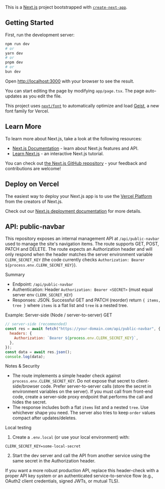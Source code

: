 This is a [Next.js](https://nextjs.org) project bootstrapped with [`create-next-app`](https://nextjs.org/docs/app/api-reference/cli/create-next-app).

## Getting Started

First, run the development server:

```bash
npm run dev
# or
yarn dev
# or
pnpm dev
# or
bun dev
```

Open [http://localhost:3000](http://localhost:3000) with your browser to see the result.

You can start editing the page by modifying `app/page.tsx`. The page auto-updates as you edit the file.

This project uses [`next/font`](https://nextjs.org/docs/app/building-your-application/optimizing/fonts) to automatically optimize and load [Geist](https://vercel.com/font), a new font family for Vercel.

## Learn More

To learn more about Next.js, take a look at the following resources:

- [Next.js Documentation](https://nextjs.org/docs) - learn about Next.js features and API.
- [Learn Next.js](https://nextjs.org/learn) - an interactive Next.js tutorial.

You can check out [the Next.js GitHub repository](https://github.com/vercel/next.js) - your feedback and contributions are welcome!

## Deploy on Vercel

The easiest way to deploy your Next.js app is to use the [Vercel Platform](https://vercel.com/new?utm_medium=default-template&filter=next.js&utm_source=create-next-app&utm_campaign=create-next-app-readme) from the creators of Next.js.

Check out our [Next.js deployment documentation](https://nextjs.org/docs/app/building-your-application/deploying) for more details.

## API: public-navbar

This repository exposes an internal management API at `/api/public-navbar` used to manage the site's navigation items. The route supports GET, POST, PATCH and DELETE. The route expects an Authorization header and will only respond when the header matches the server environment variable `CLERK_SECRET_KEY` (the code currently checks `Authorization: Bearer ${process.env.CLERK_SECRET_KEY}`).

Summary

- Endpoint: `/api/public-navbar`
- Authentication: Header `Authorization: Bearer <SECRET>` (must equal server env `CLERK_SECRET_KEY`)
- Responses: JSON. Successful GET and PATCH (reorder) return `{ items, tree }` where `items` is a flat list and `tree` is a nested tree.

Example: Server-side (Node / server-to-server) GET

```js
// server-side (recommended)
const res = await fetch("https://your-domain.com/api/public-navbar", {
  headers: {
    Authorization: `Bearer ${process.env.CLERK_SECRET_KEY}`,
  },
});
const data = await res.json();
console.log(data);
```

Notes & Security

- The route implements a simple header check against `process.env.CLERK_SECRET_KEY`. Do not expose that secret to client-side/browser code. Prefer server-to-server calls (store the secret in environment variables on the server). If you must call from front-end code, create a server-side proxy endpoint that performs the call and hides the secret.
- The response includes both a flat `items` list and a nested `tree`. Use whichever shape you need. The server also tries to keep `order` values compact after updates/deletes.

Local testing

1. Create a `.env.local` (or use your local environment) with:

```
CLERK_SECRET_KEY=some-local-secret
```

2. Start the dev server and call the API from another service using the same secret in the Authorization header.

If you want a more robust production API, replace this header-check with a proper API key system or an authenticated service-to-service flow (e.g., OAuth2 client credentials, signed JWTs, or mutual TLS).
